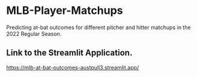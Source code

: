 # MLB-Player-Matchups
Predicting at-bat outcomes for different pitcher and hitter matchups in the 2022 Regular Season.

## Link to the Streamlit Application.
https://mlb-at-bat-outcomes-austpull3.streamlit.app/

